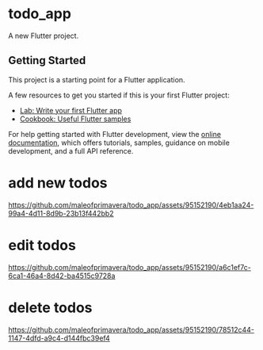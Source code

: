 # todo_app

A new Flutter project.

## Getting Started

This project is a starting point for a Flutter application.

A few resources to get you started if this is your first Flutter project:

- [Lab: Write your first Flutter app](https://docs.flutter.dev/get-started/codelab)
- [Cookbook: Useful Flutter samples](https://docs.flutter.dev/cookbook)

For help getting started with Flutter development, view the
[online documentation](https://docs.flutter.dev/), which offers tutorials,
samples, guidance on mobile development, and a full API reference.
# add  new todos

https://github.com/maleofprimavera/todo_app/assets/95152190/4eb1aa24-99a4-4d11-8d9b-23b13f442bb2


# edit todos

https://github.com/maleofprimavera/todo_app/assets/95152190/a6c1ef7c-6ca1-46a4-8d42-ba4515c9728a


# delete todos

https://github.com/maleofprimavera/todo_app/assets/95152190/78512c44-1147-4dfd-a9c4-d144fbc39ef4

